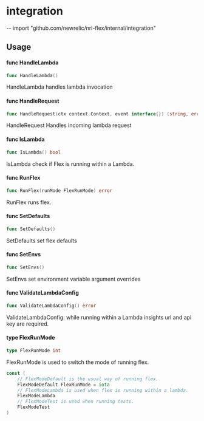 # integration
--
    import "github.com/newrelic/nri-flex/internal/integration"


## Usage

#### func  HandleLambda

```go
func HandleLambda()
```
HandleLambda handles lambda invocation

#### func  HandleRequest

```go
func HandleRequest(ctx context.Context, event interface{}) (string, error)
```
HandleRequest Handles incoming lambda request

#### func  IsLambda

```go
func IsLambda() bool
```
IsLambda check if Flex is running within a Lambda.

#### func  RunFlex

```go
func RunFlex(runMode FlexRunMode) error
```
RunFlex runs flex.

#### func  SetDefaults

```go
func SetDefaults()
```
SetDefaults set flex defaults

#### func  SetEnvs

```go
func SetEnvs()
```
SetEnvs set environment variable argument overrides

#### func  ValidateLambdaConfig

```go
func ValidateLambdaConfig() error
```
ValidateLambdaConfig: while running within a Lambda insights url and api key are
required.

#### type FlexRunMode

```go
type FlexRunMode int
```

FlexRunMode is used to switch the mode of running flex.

```go
const (
	// FlexModeDefault is the usual way of running flex.
	FlexModeDefault FlexRunMode = iota
	// FlexModeLambda is used when flex is running within a lambda.
	FlexModeLambda
	// FlexModeTest is used when running tests.
	FlexModeTest
)
```
